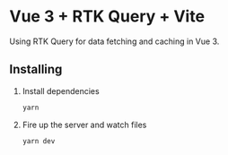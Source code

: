 # Vue 3 + RTK Query + Vite

Using RTK Query for data fetching and caching in Vue 3.

## Installing

1. Install dependencies

   ```bash
   yarn
   ```

2. Fire up the server and watch files

   ```bash
   yarn dev
   ```